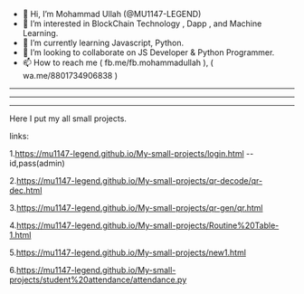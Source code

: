 - 👋 Hi, I’m Mohammad Ullah (@MU1147-LEGEND)
- 👀 I’m interested in BlockChain Technology , Dapp , and Machine Learning.
- 🌱 I’m currently learning Javascript, Python.
- 💞️ I’m looking to collaborate on JS Developer & Python Programmer.
- 📫 How to reach me ( fb.me/fb.mohammadullah ), ( wa.me/8801734906838 )

<!---
MU1147-LEGEND/MU1147-LEGEND is a ✨ special ✨ repository because its `README.md` (this file) appears on your GitHub profile.
You can click the Preview link to take a look at your changes.
--->

___________________
___________________
___________________

Here I put my all small projects.

links:

1.https://mu1147-legend.github.io/My-small-projects/login.html  --id,pass(admin)

2.https://mu1147-legend.github.io/My-small-projects/qr-decode/qr-dec.html

3.https://mu1147-legend.github.io/My-small-projects/qr-gen/qr.html

4.https://mu1147-legend.github.io/My-small-projects/Routine%20Table-1.html

5.https://mu1147-legend.github.io/My-small-projects/new1.html


6.https://mu1147-legend.github.io/My-small-projects/student%20attendance/attendance.py
